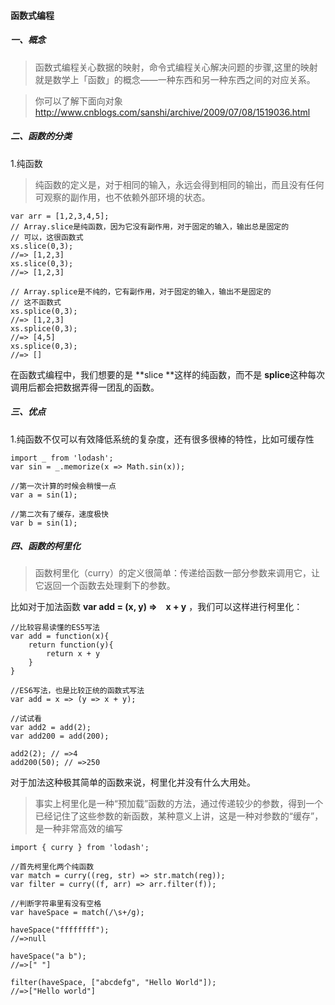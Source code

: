 #### 函数式编程

#####   一、概念

> 函数式编程关心数据的映射，命令式编程关心解决问题的步骤,这里的映射就是数学上「函数」的概念——一种东西和另一种东西之间的对应关系。

> 你可以了解下面向对象 http://www.cnblogs.com/sanshi/archive/2009/07/08/1519036.html

##### 二、函数的分类

1.纯函数

> 纯函数的定义是，对于相同的输入，永远会得到相同的输出，而且没有任何可观察的副作用，也不依赖外部环境的状态。   

```
var arr = [1,2,3,4,5];
// Array.slice是纯函数，因为它没有副作用，对于固定的输入，输出总是固定的
// 可以，这很函数式
xs.slice(0,3);
//=> [1,2,3]
xs.slice(0,3);
//=> [1,2,3]

// Array.splice是不纯的，它有副作用，对于固定的输入，输出不是固定的
// 这不函数式
xs.splice(0,3);
//=> [1,2,3]
xs.splice(0,3);
//=> [4,5]
xs.splice(0,3);
//=> []
```

在函数式编程中，我们想要的是 **slice **这样的纯函数，而不是 **splice**这种每次调用后都会把数据弄得一团乱的函数。

##### 三、优点

1.纯函数不仅可以有效降低系统的复杂度，还有很多很棒的特性，比如可缓存性

```
import _ from 'lodash';
var sin = _.memorize(x => Math.sin(x));

//第一次计算的时候会稍慢一点
var a = sin(1);

//第二次有了缓存，速度极快
var b = sin(1);

```

##### 四、函数的柯里化

> 函数柯里化（curry）的定义很简单：传递给函数一部分参数来调用它，让它返回一个函数去处理剩下的参数。

比如对于加法函数 **var add = (x, y) =>　x + y** ，我们可以这样进行柯里化：

```
//比较容易读懂的ES5写法
var add = function(x){
    return function(y){
        return x + y
    }
}

//ES6写法，也是比较正统的函数式写法
var add = x => (y => x + y);

//试试看
var add2 = add(2);
var add200 = add(200);

add2(2); // =>4
add200(50); // =>250
```

对于加法这种极其简单的函数来说，柯里化并没有什么大用处。

> 事实上柯里化是一种“预加载”函数的方法，通过传递较少的参数，得到一个已经记住了这些参数的新函数，某种意义上讲，这是一种对参数的“缓存”，是一种非常高效的编写

```
import { curry } from 'lodash';

//首先柯里化两个纯函数
var match = curry((reg, str) => str.match(reg));
var filter = curry((f, arr) => arr.filter(f));

//判断字符串里有没有空格
var haveSpace = match(/\s+/g);

haveSpace("ffffffff");
//=>null

haveSpace("a b");
//=>[" "]

filter(haveSpace, ["abcdefg", "Hello World"]);
//=>["Hello world"]
```






